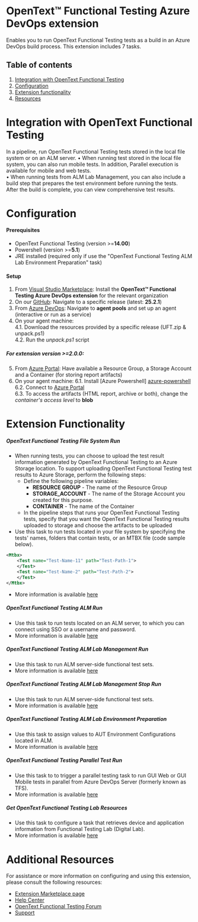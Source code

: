 # OpenText™ Functional Testing Azure DevOps extension
Enables you to run OpenText Functional Testing tests as a build in an Azure DevOps build process. This extension includes 7 tasks.
## Table of contents
1. [Integration with OpenText Functional Testing](#Integration-with-OpenText-Functional-Testing)
2. [Configuration](#Configuration)
3. [Extension functionality](#Extension-functionality)
4. [Resources](#Additional-resources)

# Integration with OpenText Functional Testing
In a pipeline, run OpenText Functional Testing tests stored in the local file system or on an ALM server.
• When running test stored in the local file system, you can also run mobile tests. In addition, Parallel execution is available for mobile and web tests.    
• When running tests from ALM Lab Management, you can also include a build step that prepares the test environment before running the tests.    
After the build is complete, you can view comprehensive test results. 
#  Configuration
#### Prerequisites
- OpenText Functional Testing (version >=**14.00**)
- Powershell (version >=**5.1**)
- JRE installed (required only if use the "OpenText Functional Testing ALM Lab Environment Preparation" task)

#### Setup
1. From [Visual Studio Marketplace][marketplace]: Install the **OpenText™ Functional Testing Azure DevOps extension** for the relevant organization
2. On our [GitHub][repository]: Navigate to a specific release (latest: **25.2.1**)
3. From [Azure DevOps][azure-devops]: Navigate to **agent pools** and set up an agent (interactive or run as a service) 
4. On your agent machine:    
4.1. Download the resources provided by a specific release (UFT.zip & unpack.ps1)    
4.2. Run the *unpack.ps1* script    

##### For extension version >=**2.0.0**:
5. From [Azure Portal][azure-portal]: Have available a Resource Group, a Storage Account and a Container (for storing report artifacts)
6. On your agent machine:
6.1. Install [Azure Powershell] [azure-powershell]    
6.2. Connect to [Azure Portal][azure-connect]    
6.3. To access the artifacts (HTML report, archive or both), change the *container's access level* to **blob**

# Extension Functionality
##### OpenText Functional Testing File System Run
- When running tests, you can choose to upload the test result information generated by OpenText Functional Testing to an Azure Storage location. To support uploading OpenText Functional Testing test results to Azure Storage, perform the following steps:
  - Define the following pipeline variables:
    - **RESOURCE GROUP** - The name of the Resource Group
    - **STORAGE_ACCOUNT** - The name of the Storage Account you created for this purpose.
    - **CONTAINER** - The name of the Container
  - In the pipeline steps that runs your OpenText Functional Testing tests, specify that you want the OpenText Functional Testing results uploaded to storage and choose the artifacts to be uploaded
- Use this task to run tests located in your file system by specifying the tests' names, folders that contain tests, or an MTBX file (code sample below).
``` xml 
<Mtbx>
    <Test name="Test-Name-11" path="Test-Path-1">
    </Test>
    <Test name="Test-Name-2" path="Test-Path-2">
    </Test>
</Mtbx>
```
- More information is available [here][fs-docs]

##### OpenText Functional Testing ALM Run
- Use this task to run tests located on an ALM server, to which you can connect using SSO or a username and password.
- More information is available [here][alm-docs]

##### OpenText Functional Testing ALM Lab Management Run
- Use this task to run ALM server-side functional test sets.
- More information is available [here][alm-lab-docs]

##### OpenText Functional Testing ALM Lab Management Stop Run
- Use this task to run ALM server-side functional test sets.
- More information is available [here][stop-alm-lab-docs]

##### OpenText Functional Testing ALM Lab Environment Preparation
- Use this task to assign values to AUT Environment Configurations located in ALM.
- More information is available [here][alm-env-docs]

##### OpenText Functional Testing Parallel Test Run
- Use this task to  to trigger a parallel testing task to run GUI Web or GUI Mobile tests in parallel from Azure DevOps Server (formerly known as TFS).
- More information is available [here][parallel-docs]

##### Get OpenText Functional Testing Lab Resources
- Use this task to configure a task that retrieves device and application information from Functional Testing Lab (Digital Lab).
- More information is available [here][get-digital-lab-resources]

# Additional Resources
For assistance or more information on configuring and using this extension, please consult the following resources:
- [Extension Marketplace page][marketplace]
- [Help Center][docs]
- [OpenText Functional Testing Forum][forum]
- [Support][support]

[//]: # (References)
   [docs]:<https://admhelp.microfocus.com/uft/en/latest/UFT_Help/Content/UFT_Tools/Azure_DevOps_Extension/uft-azure-devops.htm>
   [forum]:<https://community.microfocus.com/adtd/uft/f/sws-fun_test_sf/>
   [support]:<https://softwaresupport.softwaregrp.com/>
   [repository]:<https://github.com/MicroFocus/ADM-TFS-Extension/>
   [marketplace]:<https://marketplace.visualstudio.com/items?itemName=uftpublisher.UFT-Azure-extension>
   [fs-docs]:<https://admhelp.microfocus.com/uft/en/latest/UFT_Help/Content/UFT_Tools/Azure_DevOps_Extension/uft-azure-devops-run-local.htm>
   [alm-docs]:<https://admhelp.microfocus.com/uft/en/latest/UFT_Help/Content/UFT_Tools/Azure_DevOps_Extension/uft-azure-devops-run-alm.htm>
   [alm-lab-docs]:<https://admhelp.microfocus.com/uft/en/latest/UFT_Help/Content/UFT_Tools/Azure_DevOps_Extension/uft-azure-devops-run-alm-lm.htm#mt-item-1>
   [stop-alm-lab-docs]:<https://admhelp.microfocus.com/uft/en/latest/UFT_Help/Default.htm#cshid=azure-stop-run>
   [alm-env-docs]:<https://admhelp.microfocus.com/uft/en/latest/UFT_Help/Content/UFT_Tools/Azure_DevOps_Extension/uft-azure-devops-run-alm-lm.htm#mt-item-0>
   [azure-devops]:<https://dev.azure.com/>
   [azure-portal]:<http://portal.azure.com/>
   [azure-powershell]:<https://docs.microsoft.com/en-us/powershell/azure/install-az-ps?view=azps-6.0.0>
   [azure-connect]:<https://docs.microsoft.com/en-us/powershell/module/az.accounts/connect-azaccount?view=azps-6.0.0>
   [parallel-docs]:<https://admhelp.microfocus.com/uft/en/latest/UFT_Help/Content/UFT_Tools/Azure_DevOps_Extension/uft-azure-devops-trigger-parallel-run.htm>
   [get-digital-lab-resources]:<https://admhelp.microfocus.com/uft/en/latest/UFT_Help/Content/UFT_Tools/Azure_DevOps_Extension/uft-azure-devops-getresources.htm>